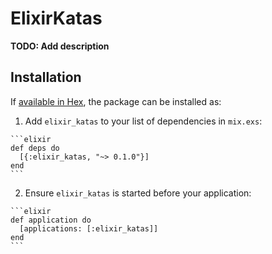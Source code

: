 # ElixirKatas

**TODO: Add description**

## Installation

If [available in Hex](https://hex.pm/docs/publish), the package can be installed as:

  1. Add `elixir_katas` to your list of dependencies in `mix.exs`:

    ```elixir
    def deps do
      [{:elixir_katas, "~> 0.1.0"}]
    end
    ```

  2. Ensure `elixir_katas` is started before your application:

    ```elixir
    def application do
      [applications: [:elixir_katas]]
    end
    ```


